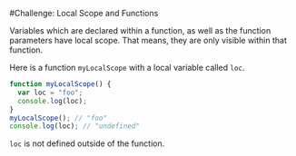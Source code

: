 #Challenge: Local Scope and Functions

Variables which are declared within a function, as well as the function parameters have local scope. That means, they are only visible within that function.

Here is a function `myLocalScope` with a local variable called `loc`.

```js
function myLocalScope() {
  var loc = "foo";
  console.log(loc);
}
myLocalScope(); // "foo"
console.log(loc); // "undefined"
```

`loc` is not defined outside of the function.